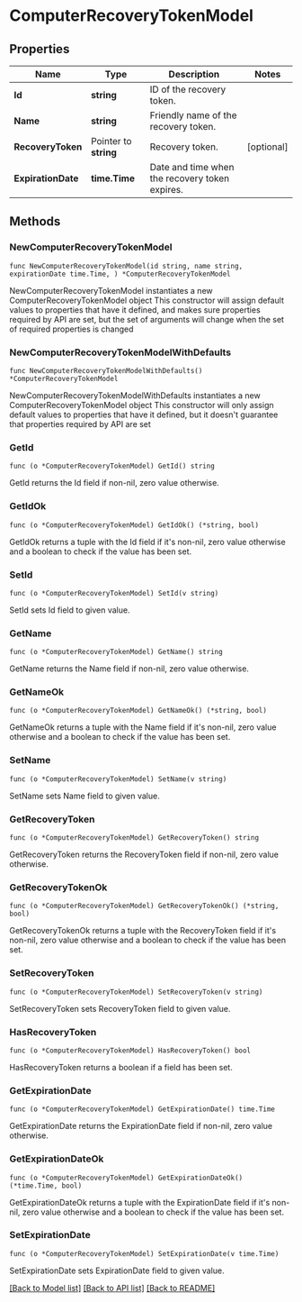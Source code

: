 # ComputerRecoveryTokenModel

## Properties

Name | Type | Description | Notes
------------ | ------------- | ------------- | -------------
**Id** | **string** | ID of the recovery token. | 
**Name** | **string** | Friendly name of the recovery token. | 
**RecoveryToken** | Pointer to **string** | Recovery token. | [optional] 
**ExpirationDate** | **time.Time** | Date and time when the recovery token expires. | 

## Methods

### NewComputerRecoveryTokenModel

`func NewComputerRecoveryTokenModel(id string, name string, expirationDate time.Time, ) *ComputerRecoveryTokenModel`

NewComputerRecoveryTokenModel instantiates a new ComputerRecoveryTokenModel object
This constructor will assign default values to properties that have it defined,
and makes sure properties required by API are set, but the set of arguments
will change when the set of required properties is changed

### NewComputerRecoveryTokenModelWithDefaults

`func NewComputerRecoveryTokenModelWithDefaults() *ComputerRecoveryTokenModel`

NewComputerRecoveryTokenModelWithDefaults instantiates a new ComputerRecoveryTokenModel object
This constructor will only assign default values to properties that have it defined,
but it doesn't guarantee that properties required by API are set

### GetId

`func (o *ComputerRecoveryTokenModel) GetId() string`

GetId returns the Id field if non-nil, zero value otherwise.

### GetIdOk

`func (o *ComputerRecoveryTokenModel) GetIdOk() (*string, bool)`

GetIdOk returns a tuple with the Id field if it's non-nil, zero value otherwise
and a boolean to check if the value has been set.

### SetId

`func (o *ComputerRecoveryTokenModel) SetId(v string)`

SetId sets Id field to given value.


### GetName

`func (o *ComputerRecoveryTokenModel) GetName() string`

GetName returns the Name field if non-nil, zero value otherwise.

### GetNameOk

`func (o *ComputerRecoveryTokenModel) GetNameOk() (*string, bool)`

GetNameOk returns a tuple with the Name field if it's non-nil, zero value otherwise
and a boolean to check if the value has been set.

### SetName

`func (o *ComputerRecoveryTokenModel) SetName(v string)`

SetName sets Name field to given value.


### GetRecoveryToken

`func (o *ComputerRecoveryTokenModel) GetRecoveryToken() string`

GetRecoveryToken returns the RecoveryToken field if non-nil, zero value otherwise.

### GetRecoveryTokenOk

`func (o *ComputerRecoveryTokenModel) GetRecoveryTokenOk() (*string, bool)`

GetRecoveryTokenOk returns a tuple with the RecoveryToken field if it's non-nil, zero value otherwise
and a boolean to check if the value has been set.

### SetRecoveryToken

`func (o *ComputerRecoveryTokenModel) SetRecoveryToken(v string)`

SetRecoveryToken sets RecoveryToken field to given value.

### HasRecoveryToken

`func (o *ComputerRecoveryTokenModel) HasRecoveryToken() bool`

HasRecoveryToken returns a boolean if a field has been set.

### GetExpirationDate

`func (o *ComputerRecoveryTokenModel) GetExpirationDate() time.Time`

GetExpirationDate returns the ExpirationDate field if non-nil, zero value otherwise.

### GetExpirationDateOk

`func (o *ComputerRecoveryTokenModel) GetExpirationDateOk() (*time.Time, bool)`

GetExpirationDateOk returns a tuple with the ExpirationDate field if it's non-nil, zero value otherwise
and a boolean to check if the value has been set.

### SetExpirationDate

`func (o *ComputerRecoveryTokenModel) SetExpirationDate(v time.Time)`

SetExpirationDate sets ExpirationDate field to given value.



[[Back to Model list]](../README.md#documentation-for-models) [[Back to API list]](../README.md#documentation-for-api-endpoints) [[Back to README]](../README.md)


